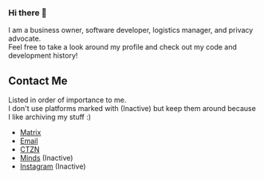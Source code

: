 ### Hi there 👋
I am a business owner, software developer, logistics manager, and privacy advocate.<br>
Feel free to take a look around my profile and check out my code and development history!<br>

## Contact Me
Listed in order of importance to me.<br>
I don't use platforms marked with (Inactive) but keep them around because I like archiving my stuff :)

* [Matrix](https://matrix.to/#/@ducheng:matrix.org)
* <a href = "mailto:ducheng0@protonmail.com">Email</a>
* [CTZN](https://ctznry.com/ducheng@ctzn.one)
* [Minds](https://www.minds.com/ducheng/) (Inactive)
* [Instagram](https://instagram.com/du311310) (Inactive)
